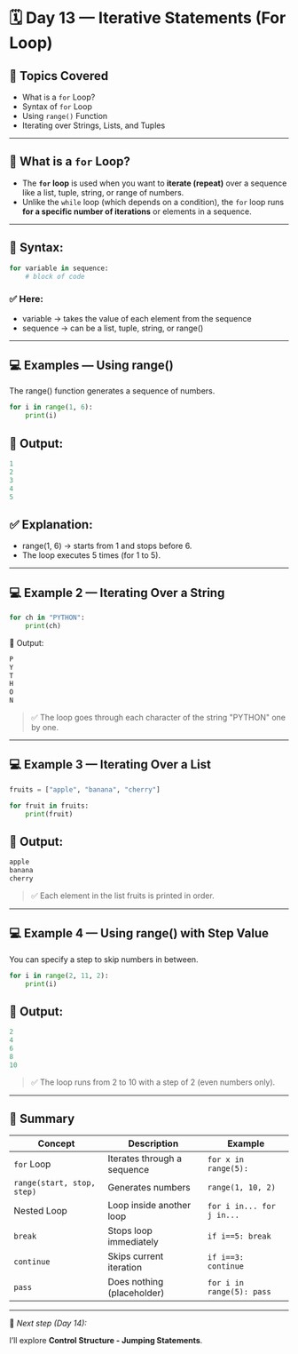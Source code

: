 # 🗓️ Day 13 — Iterative Statements (For Loop)

## 🎯 Topics Covered
- What is a `for` Loop?
- Syntax of `for` Loop
- Using `range()` Function
- Iterating over Strings, Lists, and Tuples

---

## 🔁 What is a `for` Loop?

- The **`for` loop** is used when you want to **iterate (repeat)** over a sequence like a list, tuple, string, or range of numbers.
- Unlike the `while` loop (which depends on a condition), the `for` loop runs **for a specific number of iterations** or elements in a sequence.

---

## 🧠 Syntax:
```python
for variable in sequence:
    # block of code
```

### ✅ Here:

- variable → takes the value of each element from the sequence
- sequence → can be a list, tuple, string, or range()

---

## 💻 Examples — Using range()

The range() function generates a sequence of numbers.

```python
for i in range(1, 6):
    print(i)
```

## 🧠 Output:
```python
1
2
3
4
5
```

## ✅ Explanation:

- range(1, 6) → starts from 1 and stops before 6.
- The loop executes 5 times (for 1 to 5).

---

## 💻 Example 2 — Iterating Over a String
```python
for ch in "PYTHON":
    print(ch)
```

🧠 Output:
```python
P
Y
T
H
O
N
```

> ✅ The loop goes through each character of the string "PYTHON" one by one.

---

## 💻 Example 3 — Iterating Over a List
```python
fruits = ["apple", "banana", "cherry"]

for fruit in fruits:
    print(fruit)
```

## 🧠 Output:
```python
apple
banana
cherry
```

> ✅ Each element in the list fruits is printed in order.

---

## 💻 Example 4 — Using range() with Step Value

You can specify a step to skip numbers in between.
```python
for i in range(2, 11, 2):
    print(i)
```

## 🧠 Output:
```python
2
4
6
8
10
```

> ✅ The loop runs from 2 to 10 with a step of 2 (even numbers only).

---

## 🧠 Summary

| Concept                    | Description                 | Example                   |
| -------------------------- | --------------------------- | ------------------------- |
| `for` Loop                 | Iterates through a sequence | `for x in range(5):`      |
| `range(start, stop, step)` | Generates numbers           | `range(1, 10, 2)`         |
| Nested Loop                | Loop inside another loop    | `for i in... for j in...` |
| `break`                    | Stops loop immediately      | `if i==5: break`          |
| `continue`                 | Skips current iteration     | `if i==3: continue`       |
| `pass`                     | Does nothing (placeholder)  | `for i in range(5): pass` |

---

📘 *Next step (Day 14):*  

I’ll explore **Control Structure - Jumping Statements**.